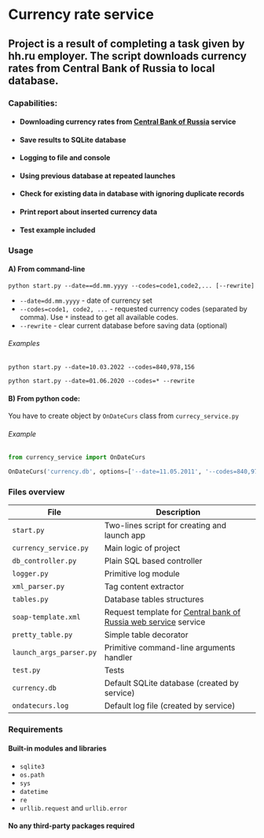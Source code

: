 # Currency rate service

## Project is a result of completing a task given by hh.ru employer. The script downloads currency rates from Central Bank of Russia to local database.


### Capabilities:

* #### Downloading currency rates from [Central Bank of Russia](cbr.ru) service
* #### Save results to SQLite database
* #### Logging to file and console
* #### Using previous database at repeated launches
* #### Check for existing data in database with ignoring duplicate records
* #### Print report about inserted currency data
* #### Test example included

### Usage

#### A) From command-line

`python start.py --date==dd.mm.yyyy --codes=code1,code2,... [--rewrite]`

* `--date=dd.mm.yyyy` - date of currency set
* `--codes=code1, code2, ...` - requested currency codes (separated by comma). Use `*` instead to get all available codes.
* `--rewrite` - clear current database before saving data (optional)

###### Examples
```commandline
python start.py --date=10.03.2022 --codes=840,978,156

python start.py --date=01.06.2020 --codes=* --rewrite
```

#### B) From python code:
You have to create object by `OnDateCurs` class from `currecy_service.py`

###### Example
```python
from currency_service import OnDateCurs

OnDateCurs('currency.db', options=['--date=11.05.2011', '--codes=840,978,156'])
```


### Files overview

File | Description 
---|---
`start.py` | Two-lines script for creating and launch app
`currency_service.py` | Main logic of project
`db_controller.py` | Plain SQL based controller
`logger.py` | Primitive log module
`xml_parser.py` | Tag content extractor
`tables.py` | Database tables structures
`soap-template.xml` | Request template for [Central bank of Russia web service](https://cbr.ru/DailyInfoWebServ/DailyInfo.asmx?op=GetCursOnDateXML) service
`pretty_table.py` | Simple table decorator
`launch_args_parser.py` | Primitive command-line arguments handler
`test.py` | Tests
`currency.db` | Default SQLite database (created by service)
`ondatecurs.log` | Default log file (created by service)

### Requirements
#### Built-in modules and libraries
- `sqlite3`
- `os.path`
- `sys`
- `datetime`
- `re`
- `urllib.request` and `urllib.error`

#### No any third-party packages required





